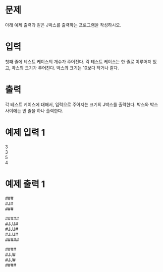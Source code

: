 # 문제
아래 예제 출력과 같은 J박스를 출력하는 프로그램을 작성하시오.

# 입력
첫째 줄에 테스트 케이스의 개수가 주어진다. 각 테스트 케이스는 한 줄로 이루어져 있고, 박스의 크기가 주어진다. 박스의 크기는 10보다 작거나 같다.

# 출력
각 테스트 케이스에 대해서, 입력으로 주어지는 크기의 J박스를 출력한다. 박스와 박스 사이에는 빈 줄을 하나 출력한다.

# 예제 입력 1 
3  
3  
5  
4  
# 예제 출력 1 
\#\#\#  
\#J\#  
\#\#\#  

\#\#\#\#\#  
\#JJJ\#  
\#JJJ\#  
\#JJJ\#  
\#\#\#\#\#  

\#\#\#\#  
\#JJ\#  
\#JJ\#  
\#\#\#\#  
